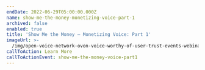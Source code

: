 ```yaml
---
endDate: 2022-06-29T05:00:00.000Z
name: show-me-the-money-monetizing-voice-part-1
archived: false
enabled: true
title: 'Show Me the Money — Monetizing Voice: Part 1'
imageUrl: >-
  /img/open-voice-network-ovon-voice-worthy-of-user-trust-events-webinar-show-me-the-money-monetizing-voice-part-1.png
callToAction: Learn More
callToActionEvent: show-me-the-money-voice-part1
---
```


